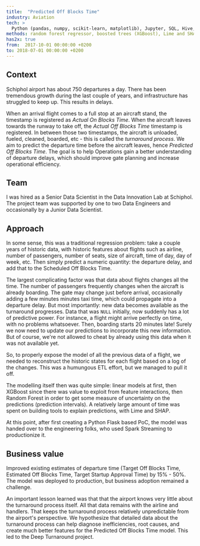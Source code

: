 ```yaml
---
title:  "Predicted Off Blocks Time"
industry: Aviation
tech: > 
  Python (pandas, numpy, scikit-learn, matplotlib), Jupyter, SQL, Hive, Spark, Databricks.
methods: random forest regressor, boosted trees (XGBoost), Lime and SHAP 
has2x: true
from:  2017-10-01 00:00:00 +0200
to: 2018-07-01 00:00:00 +0200
---
```


## Context
Schiphol airport has about 750 departures a day. There has been tremendous growth during the last couple of years, and infrastructure has struggled to keep up. This results in delays.

When an arrival flight comes to a full stop at an aircraft stand, the timestamp is registered as *Actual On Blocks Time*. When the aircraft leaves towards the runway to take off, the *Actual Off Blocks Time* timestamp is registered. In between those two timestamps, the aircraft is unloaded, fueled, cleaned, boarded, etc - this is called the *turnaround process*. We aim to predict the departure time before the aircraft leaves, hence *Predicted Off Blocks Time*. The goal is to help Operations gain a better understanding of departure delays, which should improve gate planning and increase operational efficiency. 

## Team
I was hired as a Senior Data Scientist in the Data Innovation Lab at Schiphol. The project team was supported by one to two Data Engineers and occasionally by a Junior Data Scientist.

## Approach
In some sense, this was a traditional regression problem: take a couple years of historic data, with historic features about flights such as airline, number of passengers, number of seats, size of aircraft, time of day, day of week, etc. Then simply predict a numeric quantity: the departure delay, and add that to the Scheduled Off Blocks Time.

The largest complicating factor was that data about flights changes all the time. The number of passengers frequently changes when the aircraft is already boarding. The gate may change just before arrival, occasionally adding a few minutes minutes taxi time, which could propagate into a departure delay. But most importantly: new data becomes available as the turnaround progresses. Data that was `NULL` initially, now suddenly has a lot of predictive power. For instance, a flight might arrive perfectly on time, with no problems whatsoever. Then, boarding starts 20 minutes late! Surely we now need to update our predictions to incorporate this new information. But of course, we're not allowed to cheat by already using this data when it was not available yet.

So, to properly expose the model of all the previous data of a flight, we needed to reconstruct the historic states for each flight based on a log of the changes. This was a humungous ETL effort, but we managed to pull it off.

The modelling itself then was quite simple: linear models at first, then XGBoost since there was value to exploit from feature interactions, then Random Forest in order to get some measure of uncertainty on the predictions (prediction intervals). A relatively large amount of time was spent on building tools to explain predictions, with Lime and SHAP. 

At this point, after first creating a Python Flask based PoC, the model was handed over to the engineering folks, who used Spark Streaming to productionize it.

## Business value
Improved existing estimates of departure time (Target Off Blocks Time, Estimated Off Blocks Time, Target Startup Approval Time) by 15% - 50%. The model was deployed to production, but business adoption remained a challenge.

An important lesson learned was that that the airport knows very little about the turnaround process itself. All that data remains with the airline and handlers. That keeps the turnaround process relatively unpredictable from the airport's perspective. We hypothesize that detailed data about the turnaround process can help diagnose inefficiencies, root causes, and create much better features for the Predicted Off Blocks Time model. This led to the Deep Turnaround project.

